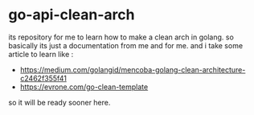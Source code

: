 # go-api-clean-arch
its repository for me to learn how to make a clean arch in golang. so basically its just a documentation from me and for me. and i take some article to learn like :
- https://medium.com/golangid/mencoba-golang-clean-architecture-c2462f355f41
- https://evrone.com/go-clean-template

so it will be ready sooner here.
